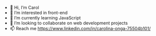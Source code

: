 - 👋 Hi, I’m Carol
- 👀 I’m interested in front-end
- 🌱 I’m currently learning JavaScript
- 💞️ I’m looking to collaborate on web development projects
- 📫 Reach me https://www.linkedin.com/in/carolina-onga-75504b101/

